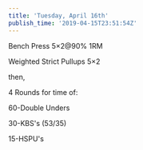 ```yaml
---
title: 'Tuesday, April 16th'
publish_time: '2019-04-15T23:51:54Z'
---
```


Bench Press 5×2\@90% 1RM

Weighted Strict Pullups 5×2

then,

4 Rounds for time of:

60-Double Unders

30-KBS's (53/35)

15-HSPU's

 
